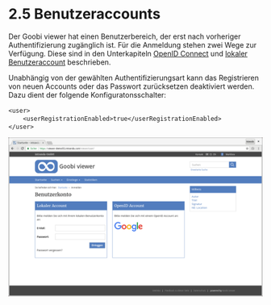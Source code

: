 # 2.5 Benutzeraccounts

Der Goobi viewer hat einen Benutzerbereich, der erst nach vorheriger Authentifizierung zugänglich ist. Für die Anmeldung stehen zwei Wege zur Verfügung. Diese sind in den Unterkapiteln [OpenID Connect](openid-connect.md) und [lokaler Benutzeraccount](lokaler-benutzeraccount.md) beschrieben.

Unabhängig von der gewählten Authentifizierungsart kann das Registrieren von neuen Accounts oder das Passwort zurücksetzen deaktiviert werden. Dazu dient der folgende Konfiguratonsschalter:

```markup
<user>
    <userRegistrationEnabled>true</userRegistrationEnabled>
</user>
```

![Benutzerkonto](../../.gitbook/assets/benutzerkonto.png)

